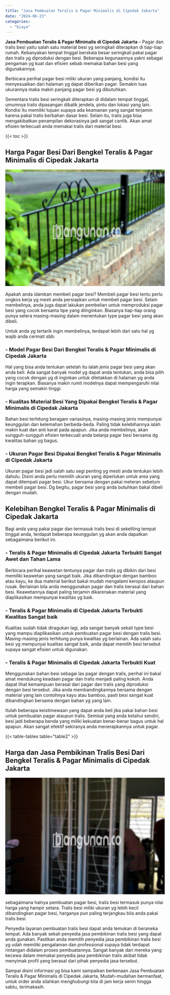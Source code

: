 ```yaml
---
title: "Jasa Pembuatan Teralis & Pagar Minimalis di Cipedak Jakarta"
date: "2024-06-23"
categories: 
  - "biaya"
---
```


**Jasa Pembuatan Teralis & Pagar Minimalis di Cipedak Jakarta** – Pagar dan tralis besi yaitu salah satu material besi yg seringkali diterapkan di tiap-tiap rumah. Kebanyakan tempat tinggal berskala besar seringkali pakai pagar dan tralis yg diproduksi dengan besi. Beberapa kegunaannya yakni sebagai pengaman yg kuat dan efisien sebab memakai bahan besi yang digunakannya.

Berbicara perihal pagar besi miliki ukuran yang panjang, kondisi itu menyesuaikan dari halaman yg dapat diberikan pagar. Semakin luas ukurannya maka makin panjang pagar besi yg dibutuhkan.

Sementara tralis besi seringkali diterapkan di didalam tempat tinggal, umumnya tralis dipasangan dibalik jendela, pintu dan lokasi yang lain. Kondisi itu memiliki tujuan supaya ada keamanan yang sangat terjamin karena pakai tralis berbahan dasar besi. Selain itu, tralis juga bisa mengakibatkan penampilan dekorasinya jadi sangat cantik. Akan amat efisien terkecuali anda memakai tralis dari material besi.

{{< toc >}}

## Harga Pagar Besi Dari Bengkel Teralis & Pagar Minimalis di Cipedak Jakarta

![Jasa Pembuatan Teralis & Pagar Minimalis di Cipedak Jakarta](/images/pagar-minimalis-murah-35.png)

Apakah anda idamkan membeli pagar besi? Membeli pagar besi tentu perlu ongkos kerja yg mesti anda persiapkan untuk membeli pagar besi. Selain membelinya, anda juga dapat lakukan pembelian untuk memproduksi pagar besi yang cocok bersama tipe yang diinginkan. Biasanya tiap-tiap orang punya selera masing-masing dalam menentukan type pagar besi yang akan dibeli.

Untuk anda yg tertarik ingin membelinya, terdapat lebih dari satu hal yg wajib anda cermati sbb:
### \- Model Pagar Besi Dari Bengkel Teralis & Pagar Minimalis di Cipedak Jakarta

Hal yang bisa anda tentukan setelah itu ialah jenis pagar besi yang akan anda beli. Ada sangat banyak model yg dapat anda tentukan, anda bisa pilih yang cocok dengan yg di inginkan untuk diletakkan di halaman yg anda ingin terapkan. Biasanya makin rumit modelnya dapat mempengaruhi nilai harga yang semakin tinggi.

### \- Kualitas Material Besi Yang Dipakai Bengkel Teralis & Pagar Minimalis di Cipedak Jakarta

Bahan besi terhitung beragam variasinya, masing-masing jenis mempunyai keunggulan dan kelemahan berbeda-beda. Paling tidak kelebihannya ialah makin kuat dan anti karat pada apapun. Jika anda membelinya, akan sungguh-sungguh efisien terkecuali anda belanja pagar besi bersama dg kwalitas bahan yg bagus.

### \- Ukuran Pagar Besi Dipakai Bengkel Teralis & Pagar Minimalis di Cipedak Jakarta

Ukuran pagar besi jadi salah satu segi penting yg mesti anda tentukan lebih dahulu. Disini anda perlu memilih ukuran yang diperlukan untuk area yang dapat ditempati pagar besi. Ukur bersama dengan pakai meteran sebelum membeli pagar besi. Dg begitu, pagar besi yang anda butuhkan bakal dibeli dengan mudah.

## Kelebihan Bengkel Teralis & Pagar Minimalis di Cipedak Jakarta

Bagi anda yang pakai pagar dan termasuk tralis besi di sekeliling tempat tinggal anda, terdapat beberapa keunggulan yg akan anda dapatkan sebagaimana berikut ini.

### \- Teralis & Pagar Minimalis di Cipedak Jakarta Terbukti Sangat Awet dan Tahan Lama

Berbicara perihal keawetan tentunya pagar dan tralis yg dibikin dari besi memiliki keawetan yang sangat baik. Jika dibandingkan dengan bamboo atau kayu, ke dua material berikut bakal mudah mengalami keropos ataupun rusak. Berlainan bila anda menggunakan pagar dan tralis berasal dari bahan besi. Keawetannya dapat paling terjamin dikarenakan material yang diaplikasikan mempunyai kwalitas yg baik.

### \- Teralis & Pagar Minimalis di Cipedak Jakarta Terbukti Kwalitas Sangat baik

Kualitas sudah tidak diragukan lagi, ada sangat banyak sekali type besi yang mampu diaplikasikan untuk pembuatan pagar besi dengan tralis besi. Masing-masing jenis terhitung punya kwalitas yg berlainan. Ada salah satu besi yg mempunyai kualitas sangat baik, anda dapat memilih besi tersebut supaya sangat efisien untuk digunakan.

### \- Teralis & Pagar Minimalis di Cipedak Jakarta Terbukti Kuat

Menggunakan bahan besi sebagai las pagar dengan tralis, perihal ini bakal amat mendukung keadaan pagar dan tralis menjadi paling kokoh. Anda dapat lihat kemampuan berasal dari pagar dan tralis yang diproduksi dengan besi tersebut. Jika anda membandingkannya bersama dengan material yang lain contohnya kayu atau bamboo, pasti besi sangat kuat dibandingkan bersama dengan bahan yg yang lain.

Itulah beberapa keistimewaan yang dapat anda beli jika pakai bahan besi untuk pembuatan pagar ataupun tralis. Semisal yang anda ketahui sendiri, besi jadi beberapa benda yang miliki kekuatan benar-benar bagus untuk hal apapun. Akan sangat efektif sekiranya anda menerapkannya untuk pagar.

{{< table-tables table="table2" >}}

## Harga dan Jasa Pembikinan Tralis Besi Dari Bengkel Teralis & Pagar Minimalis di Cipedak Jakarta

![Jasa Pembuatan Teralis & Pagar Minimalis di Cipedak Jakarta](/images/teralis-minimalis-murah-33.png)

sebagaimana halnya pembuatan pagar besi, tralis besi termasuk punya nilai harga yang hampir setara. Tralis besi miliki ukuran yg lebih kecil dibandingkan pagar besi, harganya pun paling terjangkau bila anda pakai tralis besi.

Penyedia layanan pembuatan tralis besi dapat anda temukan di beraneka tempat. Ada banyak sekali penyedia jasa pembikinan tralis besi yang dapat anda gunakan. Pastikan anda memilih penyedia jasa pembikinan tralis besi yg udah memiliki pengalaman dan professional supaya tidak terdapat rintangan didalam proses pembuatannya. Sangat banyak dari mereka yang kecewa dalam memakai penyedia jasa pembikinan tralis akibat tidak menyimak profil yang berasal dari pihak penyedia jasa tersebut.

Sampai disini informasi yg bisa kami sampaikan berkenaan Jasa Pembuatan Teralis & Pagar Minimalis di Cipedak Jakarta, Mudah-mudahan bermanfaat, untuk order anda silahkan menghubungi kita di jam kerja senin hingga sabtu, terimakasih.
